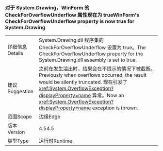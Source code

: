 ### <a name="winforms-checkforoverflowunderflow-property-is-now-true-for-systemdrawing"></a><span data-ttu-id="8ce9f-101">对于 System.Drawing，WinForm 的 CheckForOverflowUnderflow 属性现在为 true</span><span class="sxs-lookup"><span data-stu-id="8ce9f-101">WinForm's CheckForOverflowUnderflow property is now true for System.Drawing</span></span>

|   |   |
|---|---|
|<span data-ttu-id="8ce9f-102">详细信息</span><span class="sxs-lookup"><span data-stu-id="8ce9f-102">Details</span></span>|<span data-ttu-id="8ce9f-103">System.Drawing.dll 程序集的 CheckForOverflowUnderflow 设置为 true。</span><span class="sxs-lookup"><span data-stu-id="8ce9f-103">The CheckForOverflowUnderflow property for the System.Drawing.dll assembly is set to true.</span></span>|
|<span data-ttu-id="8ce9f-104">建议</span><span class="sxs-lookup"><span data-stu-id="8ce9f-104">Suggestion</span></span>|<span data-ttu-id="8ce9f-105">之前在发生溢出时，结果会在不提示的情况下被截断。</span><span class="sxs-lookup"><span data-stu-id="8ce9f-105">Previously when overflows occurred, the result would be silently truncated.</span></span> <span data-ttu-id="8ce9f-106">现在引发了 <xref:System.OverflowException?displayProperty=name> 异常。</span><span class="sxs-lookup"><span data-stu-id="8ce9f-106">Now an <xref:System.OverflowException?displayProperty=name> exception is thrown.</span></span>|
|<span data-ttu-id="8ce9f-107">范围</span><span class="sxs-lookup"><span data-stu-id="8ce9f-107">Scope</span></span>|<span data-ttu-id="8ce9f-108">边缘</span><span class="sxs-lookup"><span data-stu-id="8ce9f-108">Edge</span></span>|
|<span data-ttu-id="8ce9f-109">版本</span><span class="sxs-lookup"><span data-stu-id="8ce9f-109">Version</span></span>|<span data-ttu-id="8ce9f-110">4.5</span><span class="sxs-lookup"><span data-stu-id="8ce9f-110">4.5</span></span>|
|<span data-ttu-id="8ce9f-111">类型</span><span class="sxs-lookup"><span data-stu-id="8ce9f-111">Type</span></span>|<span data-ttu-id="8ce9f-112">运行时</span><span class="sxs-lookup"><span data-stu-id="8ce9f-112">Runtime</span></span>|

